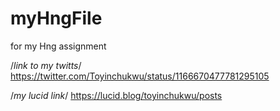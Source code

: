 # myHngFile
for my Hng assignment

/*link to my twitts*/
https://twitter.com/Toyinchukwu/status/1166670477781295105

/*my lucid link*/
https://lucid.blog/toyinchukwu/posts
